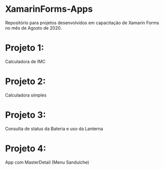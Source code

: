 # XamarinForms-Apps

Repositório para projetos desenvolvidos em capacitação de Xamarin Forms no mês de Agosto de 2020.
<h1>Projeto 1:</h1> Calculadora de IMC
<h1>Projeto 2:</h1> Calculadora simples
<h1>Projeto 3:</h1> Consulta de status da Bateria e uso da Lanterna
<h1>Projeto 4:</h1> App com MasterDetail (Menu Sanduíche)
